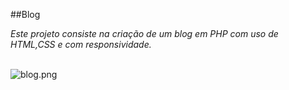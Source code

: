 ##Blog
<br>  

_Este projeto consiste na criação de um blog em PHP com uso de HTML,CSS e com responsividade._
<br>
<br>    

![blog.png](/img/blog.png "blog responsivo")